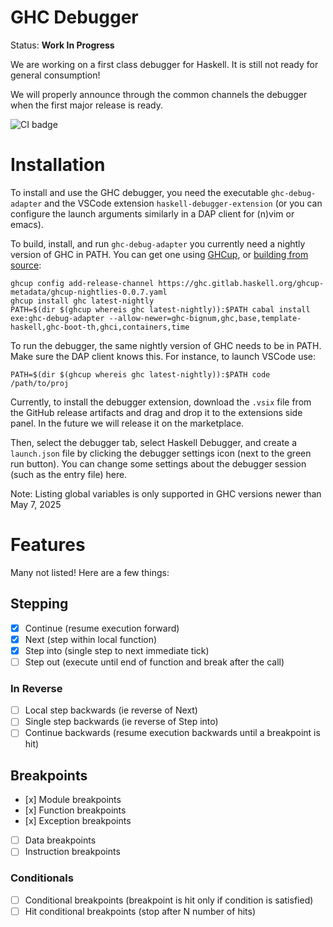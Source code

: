 # GHC Debugger

Status: **Work In Progress**

We are working on a first class debugger for Haskell.
It is still not ready for general consumption!

We will properly announce through the common channels the debugger when the
first major release is ready.

![CI badge](https://github.com/well-typed/ghc-debugger/actions/workflows/debugger.yaml/badge.svg)

# Installation

To install and use the GHC debugger, you need the executable `ghc-debug-adapter`
and the VSCode extension `haskell-debugger-extension` (or you can configure the
launch arguments similarly in a DAP client for (n)vim or emacs).

To build, install, and run `ghc-debug-adapter` you currently need a nightly
version of GHC in PATH. You can get one using
[GHCup](https://ghcup.readthedocs.io/en/latest/guide/), or [building from source](https://gitlab.haskell.org/ghc/ghc/-/wikis/building/preparation):
```
ghcup config add-release-channel https://ghc.gitlab.haskell.org/ghcup-metadata/ghcup-nightlies-0.0.7.yaml
ghcup install ghc latest-nightly 
PATH=$(dir $(ghcup whereis ghc latest-nightly)):$PATH cabal install exe:ghc-debug-adapter --allow-newer=ghc-bignum,ghc,base,template-haskell,ghc-boot-th,ghci,containers,time
```

To run the debugger, the same nightly version of GHC needs to be in PATH. Make
sure the DAP client knows this. For instance, to launch VSCode use:
```
PATH=$(dir $(ghcup whereis ghc latest-nightly)):$PATH code /path/to/proj
```
Currently, to install the debugger extension, download the `.vsix` file from the
GitHub release artifacts and drag and drop it to the extensions side panel. In
the future we will release it on the marketplace.

Then, select the debugger tab, select Haskell Debugger, and create a
`launch.json` file by clicking the debugger settings icon (next to the green run
button). You can change some settings about the debugger session (such as the
entry file) here.

Note: Listing global variables is only supported in GHC versions newer than May 7, 2025

# Features

Many not listed! Here are a few things:

## Stepping

- [x] Continue (resume execution forward)
- [x] Next (step within local function)
- [x] Step into (single step to next immediate tick)
- [ ] Step out (execute until end of function and break after the call)

### In Reverse

- [ ] Local step backwards (ie reverse of Next)
- [ ] Single step backwards (ie reverse of Step into)
- [ ] Continue backwards (resume execution backwards until a breakpoint is hit)

## Breakpoints

- [x] Module breakpoints
- [x] Function breakpoints
- [x] Exception breakpoints
- [ ] Data breakpoints
- [ ] Instruction breakpoints

### Conditionals
- [ ] Conditional breakpoints     (breakpoint is hit only if condition is satisfied)
- [ ] Hit conditional breakpoints (stop after N number of hits)
